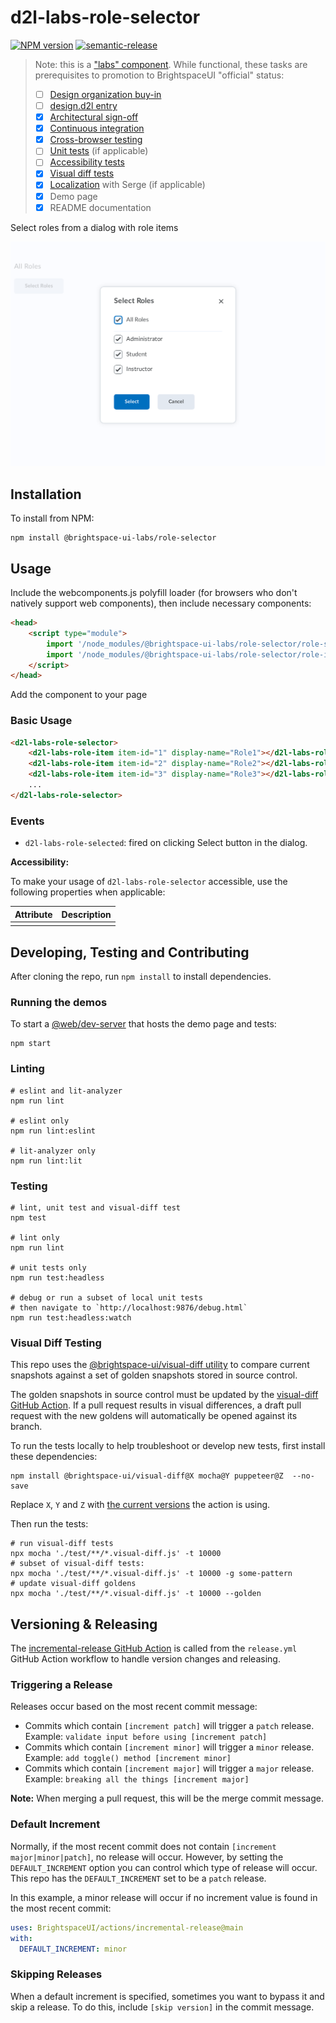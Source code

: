 # d2l-labs-role-selector

[![NPM version](https://img.shields.io/npm/v/@brightspace-ui-labs/role-selector.svg)](https://www.npmjs.org/package/@brightspace-ui-labs/role-selector)
[![semantic-release](https://img.shields.io/badge/%20%20%F0%9F%93%A6%F0%9F%9A%80-semantic--release-e10079.svg)](https://github.com/semantic-release/semantic-release)

> Note: this is a ["labs" component](https://github.com/BrightspaceUI/guide/wiki/Component-Tiers). While functional, these tasks are prerequisites to promotion to BrightspaceUI "official" status:
>
> - [ ] [Design organization buy-in](https://github.com/BrightspaceUI/guide/wiki/Before-you-build#working-with-design)
> - [ ] [design.d2l entry](http://design.d2l/)
> - [x] [Architectural sign-off](https://github.com/BrightspaceUI/guide/wiki/Before-you-build#web-component-architecture)
> - [x] [Continuous integration](https://github.com/BrightspaceUI/guide/wiki/Testing#testing-continuously-with-travis-ci)
> - [x] [Cross-browser testing](https://github.com/BrightspaceUI/guide/wiki/Testing#cross-browser-testing-with-sauce-labs)
> - [ ] [Unit tests](https://github.com/BrightspaceUI/guide/wiki/Testing#testing-with-polymer-test) (if applicable)
> - [ ] [Accessibility tests](https://github.com/BrightspaceUI/guide/wiki/Testing#automated-accessibility-testing-with-axe)
> - [x] [Visual diff tests](https://github.com/BrightspaceUI/visual-diff)
> - [x] [Localization](https://github.com/BrightspaceUI/guide/wiki/Localization) with Serge (if applicable)
> - [x] Demo page
> - [x] README documentation

Select roles from a dialog with role items

![Example](demo/example-dialog-content.png)

## Installation

To install from NPM:

```shell
npm install @brightspace-ui-labs/role-selector
```

## Usage

Include the webcomponents.js polyfill loader (for browsers who don't natively support web components), then include necessary components:

```html
<head>
	<script type="module">
		import '/node_modules/@brightspace-ui-labs/role-selector/role-selector.js';
		import '/node_modules/@brightspace-ui-labs/role-selector/role-item.js';
	</script>
</head>
```
Add the component to your page

### Basic Usage

```html
<d2l-labs-role-selector>
	<d2l-labs-role-item item-id="1" display-name="Role1"></d2l-labs-role-item>
	<d2l-labs-role-item item-id="2" display-name="Role2"></d2l-labs-role-item>
	<d2l-labs-role-item item-id="3" display-name="Role3"></d2l-labs-role-item>
	...
</d2l-labs-role-selector>
```

### Events

- `d2l-labs-role-selected`: fired on clicking Select button in the dialog.

**Accessibility:**

To make your usage of `d2l-labs-role-selector` accessible, use the following properties when applicable:

| Attribute | Description |
|--|--|
| | |

## Developing, Testing and Contributing

After cloning the repo, run `npm install` to install dependencies.

### Running the demos

To start a [@web/dev-server](https://modern-web.dev/docs/dev-server/overview/) that hosts the demo page and tests:

```shell
npm start
```

### Linting

```shell
# eslint and lit-analyzer
npm run lint

# eslint only
npm run lint:eslint

# lit-analyzer only
npm run lint:lit
```

### Testing

```shell
# lint, unit test and visual-diff test
npm test

# lint only
npm run lint

# unit tests only
npm run test:headless

# debug or run a subset of local unit tests
# then navigate to `http://localhost:9876/debug.html`
npm run test:headless:watch
```

### Visual Diff Testing

This repo uses the [@brightspace-ui/visual-diff utility](https://github.com/BrightspaceUI/visual-diff/) to compare current snapshots against a set of golden snapshots stored in source control.

The golden snapshots in source control must be updated by the [visual-diff GitHub Action](https://github.com/BrightspaceUI/actions/tree/main/visual-diff).  If a pull request results in visual differences, a draft pull request with the new goldens will automatically be opened against its branch.

To run the tests locally to help troubleshoot or develop new tests, first install these dependencies:

```shell
npm install @brightspace-ui/visual-diff@X mocha@Y puppeteer@Z  --no-save
```

Replace `X`, `Y` and `Z` with [the current versions](https://github.com/BrightspaceUI/actions/tree/main/visual-diff#current-dependency-versions) the action is using.

Then run the tests:

```shell
# run visual-diff tests
npx mocha './test/**/*.visual-diff.js' -t 10000
# subset of visual-diff tests:
npx mocha './test/**/*.visual-diff.js' -t 10000 -g some-pattern
# update visual-diff goldens
npx mocha './test/**/*.visual-diff.js' -t 10000 --golden
```

## Versioning & Releasing

The [incremental-release GitHub Action](https://github.com/BrightspaceUI/actions/tree/main/incremental-release) is called from the `release.yml` GitHub Action workflow to handle version changes and releasing.

### Triggering a Release

Releases occur based on the most recent commit message:
* Commits which contain `[increment patch]` will trigger a `patch` release. Example: `validate input before using [increment patch]`
* Commits which contain `[increment minor]` will trigger a `minor` release. Example: `add toggle() method [increment minor]`
* Commits which contain `[increment major]` will trigger a `major` release. Example: `breaking all the things [increment major]`

**Note:** When merging a pull request, this will be the merge commit message.

### Default Increment

Normally, if the most recent commit does not contain `[increment major|minor|patch]`, no release will occur. However, by setting the `DEFAULT_INCREMENT` option you can control which type of release will occur. This repo has the `DEFAULT_INCREMENT` set to be a `patch` release.

In this example, a minor release will occur if no increment value is found in the most recent commit:

```yml
uses: BrightspaceUI/actions/incremental-release@main
with:
  DEFAULT_INCREMENT: minor
```

### Skipping Releases

When a default increment is specified, sometimes you want to bypass it and skip a release. To do this, include `[skip version]` in the commit message.
